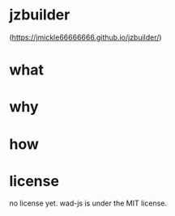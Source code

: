 # jzbuilder

(https://jmickle66666666.github.io/jzbuilder/)

# what

# why

# how

# license

no license yet. wad-js is under the MIT license.